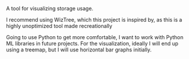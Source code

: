 A tool for visualizing storage usage.

I recommend using WizTree, which this project is inspired by, as this is a highly unoptimized tool made recreationally


Going to use Python to get more comfortable, I want to work with Python ML libraries in future projects.
For the visualization, ideally I will end up using a treemap, but I will use horizontal bar graphs initially.
